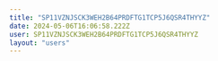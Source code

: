 ```yaml
---
title: "SP11VZNJSCK3WEH2B64PRDFTG1TCP5J6QSR4THYYZ"
date: 2024-05-06T16:06:58.222Z
user: SP11VZNJSCK3WEH2B64PRDFTG1TCP5J6QSR4THYYZ
layout: "users"
---
```

    
